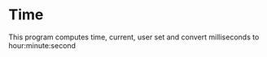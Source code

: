 # Time
This program computes time, current, user set and convert milliseconds to hour:minute:second
